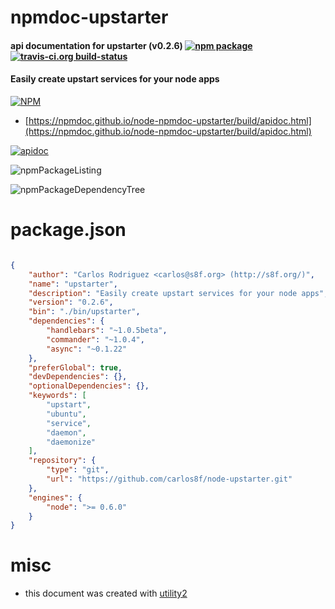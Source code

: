 # npmdoc-upstarter

#### api documentation for  upstarter (v0.2.6)  [![npm package](https://img.shields.io/npm/v/npmdoc-upstarter.svg?style=flat-square)](https://www.npmjs.org/package/npmdoc-upstarter) [![travis-ci.org build-status](https://api.travis-ci.org/npmdoc/node-npmdoc-upstarter.svg)](https://travis-ci.org/npmdoc/node-npmdoc-upstarter)

#### Easily create upstart services for your node apps

[![NPM](https://nodei.co/npm/upstarter.png?downloads=true&downloadRank=true&stars=true)](https://www.npmjs.com/package/upstarter)

- [https://npmdoc.github.io/node-npmdoc-upstarter/build/apidoc.html](https://npmdoc.github.io/node-npmdoc-upstarter/build/apidoc.html)

[![apidoc](https://npmdoc.github.io/node-npmdoc-upstarter/build/screenCapture.buildCi.browser.%252Ftmp%252Fbuild%252Fapidoc.html.png)](https://npmdoc.github.io/node-npmdoc-upstarter/build/apidoc.html)

![npmPackageListing](https://npmdoc.github.io/node-npmdoc-upstarter/build/screenCapture.npmPackageListing.svg)

![npmPackageDependencyTree](https://npmdoc.github.io/node-npmdoc-upstarter/build/screenCapture.npmPackageDependencyTree.svg)



# package.json

```json

{
    "author": "Carlos Rodriguez <carlos@s8f.org> (http://s8f.org/)",
    "name": "upstarter",
    "description": "Easily create upstart services for your node apps",
    "version": "0.2.6",
    "bin": "./bin/upstarter",
    "dependencies": {
        "handlebars": "~1.0.5beta",
        "commander": "~1.0.4",
        "async": "~0.1.22"
    },
    "preferGlobal": true,
    "devDependencies": {},
    "optionalDependencies": {},
    "keywords": [
        "upstart",
        "ubuntu",
        "service",
        "daemon",
        "daemonize"
    ],
    "repository": {
        "type": "git",
        "url": "https://github.com/carlos8f/node-upstarter.git"
    },
    "engines": {
        "node": ">= 0.6.0"
    }
}
```



# misc
- this document was created with [utility2](https://github.com/kaizhu256/node-utility2)
